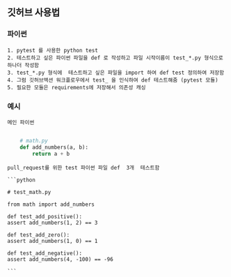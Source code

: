 ## 깃허브 사용법
### 파이썬 
	
	1. pytest 를 사용한 python test
    2. 테스트하고 싶은 파이썬 파일을 def 로 작성하고 파일 시작이름이 test_*.py 형식으로 하나더 작성함
    3. test_*.py 형식에  테스트하고 싶은 파일을 import 하여 def test 정의하여 저장함 
    4. 그럼 깃허브액션 워크플로우에서 test_ 을 인식하여 def 테스트해줌 (pytest 모듈)
    5. 필요한 모듈은 requirements에 저장해서 의존성 캐싱

### 예시
    
    메인 파이썬

```python

	# math.py
	def add_numbers(a, b):
		return a + b
```
    
    pull_request를 위한 test 파이썬 파일 def  3개  테스트함 
    
    ```python

    # test_math.py
    
    from math import add_numbers
    
    def test_add_positive():
    assert add_numbers(1, 2) == 3

    def test_add_zero():
    assert add_numbers(1, 0) == 1

    def test_add_negative():
    assert add_numbers(4, -100) == -96

    ```
